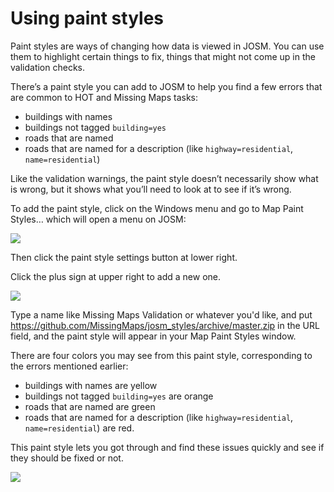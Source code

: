 # Using paint styles

Paint styles are ways of changing how data is viewed in JOSM. You can use them to highlight certain things to fix, things that might not come up in the validation checks. 

There’s a paint style you can add to JOSM to help you find a few errors that are common to HOT and Missing Maps tasks:
 - buildings with names
 - buildings not tagged ``building=yes``
 - roads that are named
 - roads that are named for a description (like ``highway=residential``, ``name=residential``) 

Like the validation warnings, the paint style doesn’t necessarily show what is wrong, but it shows what you’ll need to look at to see if it’s wrong.

To add the paint style, click on the Windows menu and go to Map Paint Styles… which will open a menu on JOSM:

![](https://i.imgur.com/EuOOoiE.png)

Then click the paint style settings button at lower right.

Click the plus sign at upper right to add a new one. 

![](https://i.imgur.com/fw04Miq.png)

Type a name like Missing Maps Validation or whatever you'd like, and put https://github.com/MissingMaps/josm_styles/archive/master.zip in the URL field, and the paint style will appear in your Map Paint Styles window. 

There are four colors you may see from this paint style, corresponding to the errors mentioned earlier: 
 - buildings with names are yellow
 - buildings not tagged ``building=yes`` are orange
 - roads that are named are green
 - roads that are named for a description (like ``highway=residential``, ``name=residential``) are red.

This paint style lets you got through and find these issues quickly and see if they should be fixed or not.

![](https://i.imgur.com/xLqP5Ah.png)
